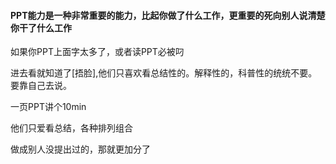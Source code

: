 #### PPT能力是一种非常重要的能力，比起你做了什么工作，更重要的死向别人说清楚你干了什么工作  

如果你PPT上面字太多了，或者读PPT必被叼

进去看就知道了[捂脸],他们只喜欢看总结性的。解释性的，科普性的统统不要。要靠自己去说。

一页PPT讲个10min

他们只爱看总结，各种排列组合

做成别人没提出过的，那就更加分了

